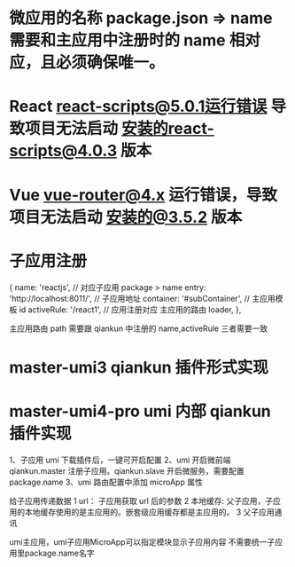 # 微应用的名称 package.json => name 需要和主应用中注册时的 name 相对应，且必须确保唯一。

<!-- qiankuun  -->

# React react-scripts@5.0.1运行错误 导致项目无法启动 安装的react-scripts@4.0.3 版本

# Vue vue-router@4.x 运行错误，导致项目无法启动 安装的@3.5.2 版本

# 子应用注册

{
name: 'reactjs', // 对应子应用 package > name
entry: 'http://localhost:8011/', // 子应用地址
container: '#subContainer', // 主应用模板 id
activeRule: '/react1', // 应用注册对应 主应用的路由
loader,
},

主应用路由 path 需要跟 qiankun 中注册的 name,activeRule 三者需要一致

# master-umi3 qiankun 插件形式实现

# master-umi4-pro umi 内部 qiankun 插件实现

1、子应用 umi 下载插件后，一键可开启配置
2、umi 开启微前端 qiankun.master 注册子应用。qiankun.slave 开启微服务，需要配置 package.name
3、umi 路由配置中添加 microApp 属性

给子应用传递数据
1 url： 子应用获取 url 后的参数
2 本地缓存: 父子应用，子应用的本地缓存使用的是主应用的。嵌套级应用缓存都是主应用的。
3 父子应用通讯


umi主应用，umi子应用MicroApp可以指定模块显示子应用内容
不需要统一子应用里package.name名字